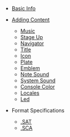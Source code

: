<!-- docs/_sidebar.md -->

- [Basic Info]()

- [Adding Content](adding_content.md)
  - [Music](music.md)
  - [Stage Up](stage_up.md)
  - [Navigator](navigator.md)
  - [Title](title.md)
  - [Icon](icon.md)
  - [Plate](plate.md)
  - [Emblem](emblem.md)
  - [Note Sound](note_sound.md)
  - [System Sound](system_sound.md)
  - [Console Color](console_color.md)
  - [Locales](locales.md)
  - [Led](led.md)

- Format Specifications
  - [.SAT](sat_format.md)
  - [.SCA](sca_format.md)